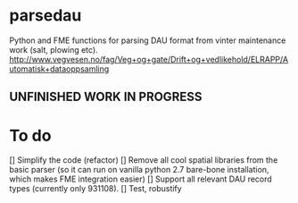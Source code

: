 # parsedau
Python and FME functions for parsing DAU format from vinter maintenance work (salt, plowing etc).
http://www.vegvesen.no/fag/Veg+og+gate/Drift+og+vedlikehold/ELRAPP/Automatisk+dataoppsamling 

## UNFINISHED WORK IN PROGRESS 


# To do
[] Simplify the code (refactor)
[] Remove all cool spatial libraries from the basic parser (so it can run on vanilla  python 2.7 bare-bone installation, which makes FME integration easier)
[] Support all relevant DAU record types (currently only 931108). 
[] Test, robustify
